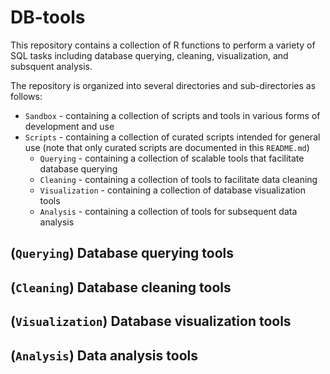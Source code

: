 # DB-tools
This repository contains a collection of R functions to perform a variety of SQL tasks including database querying, cleaning, visualization, and subsquent analysis.

The repository is organized into several directories and sub-directories as follows:
* `Sandbox` - containing a collection of scripts and tools in various forms of development and use
* `Scripts` - containing a collection of curated scripts intended for general use (note that only curated scripts are documented in this `README.md`)
  - `Querying` - containing a collection of scalable tools that facilitate database querying
  - `Cleaning` - containing a collection of tools to facilitate data cleaning
  - `Visualization` - containing a collection of database visualization tools
  - `Analysis` - containing a collection of tools for subsequent data analysis

## (`Querying`) Database querying tools 

## (`Cleaning`) Database cleaning tools 

## (`Visualization`) Database visualization tools 

## (`Analysis`) Data analysis tools 
